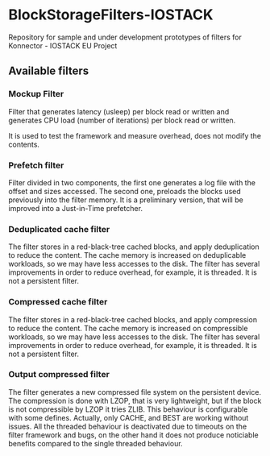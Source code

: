 # BlockStorageFilters-IOSTACK
Repository for sample and under development prototypes of filters for Konnector - IOSTACK EU Project


## Available filters

### Mockup Filter
Filter that generates latency (usleep) per block read or written and generates CPU load (number of iterations) per block read or written.

It is used to test the framework and measure overhead, does not modify the contents.

### Prefetch filter
Filter divided in two components, the first one generates a log file with the offset and sizes accessed. The second one, preloads the blocks used previously into the filter memory. It is a preliminary version, that will be improved into a Just-in-Time prefetcher. 


### Deduplicated cache filter
The filter stores in a red-black-tree cached blocks, and apply deduplication to reduce the content. The cache memory is increased on deduplicable workloads, so we may have less accesses to the disk. The filter has several improvements in order to reduce overhead, for example, it is threaded. 
It is not a persistent filter.

### Compressed cache filter
The filter stores in a red-black-tree cached blocks, and apply compression to reduce the content. The cache memory is increased on compressible workloads, so we may have less accesses to the disk. The filter has several improvements in order to reduce overhead, for example, it is threaded. 
It is not a persistent filter.


### Output compressed filter
The filter generates a new compressed file system on the persistent device. The compression is done with LZOP, that is very lightweight, but if the block is not compressible by LZOP it tries ZLIB. This behaviour is configurable with some defines. 
Actually, only CACHE, and BEST are working without issues. All the threaded behaviour is deactivated due to timeouts on the filter framework and bugs, on the other hand it does not produce noticiable benefits compared to the single threaded behaviour.


